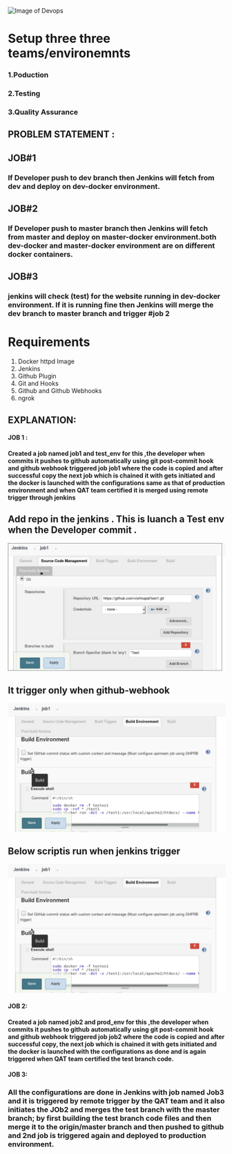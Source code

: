 ![Image of Devops](https://alln-extcloud-storage.cisco.com/ciscoblogs/5d37d7284e6e8.png)

# Setup three three teams/environemnts
### 1.Poduction
### 2.Testing
### 3.Quality Assurance

 ## PROBLEM STATEMENT :

## JOB#1

### If Developer push to dev branch then Jenkins will fetch from dev and deploy on dev-docker environment.

## JOB#2

### If Developer push to master branch then Jenkins will fetch from master and deploy on master-docker environment.both dev-docker and master-docker environment are on different docker containers.

## JOB#3

### jenkins will check (test) for the website running in dev-docker environment. If it is running fine then Jenkins will merge the dev branch to master branch and trigger #job 2
# Requirements

1. Docker httpd Image
1. Jenkins
1. Github Plugin
1. Git and Hooks
1. Github and Github Webhooks
1. ngrok
## EXPLANATION:

#### JOB 1 :

#### Created a job named job1 and test_env for this ,the developer when commits it pushes to github automatically using git post-commit hook and github webhook triggered job job1 where the code is copied and after successful copy the next job which is chained it with gets initiated and the docker is launched with the configurations same as that of production environment and when QAT team certified it is merged using remote trigger through jenkins

## Add repo in the jenkins . This is luanch a Test env when the Developer commit .
![Image of Test_env](Ss/jobZ1.jpg)

## It trigger only when github-webhook 
![Test_env](Ss/job1.jpg)

## Below scriptis run when jenkins trigger
![Script_job1](Ss/job1.jpg)

#### JOB 2:

#### Created a job named job2 and prod_env for this ,the developer when commits it pushes to github automatically using git post-commit hook and github webhook triggered job job2 where the code is copied and after successful copy, the next job which is chained it with gets initiated and the docker is launched with the configurations as done and is again triggered when QAT team certified the test branch code.

#### JOB 3:
### All the configurations are done in Jenkins with job named Job3 and it is triggered by remote trigger by the QAT team and it also initiates the JOb2 and merges the test branch with the master branch; by first building the test branch code files and then merge it to the origin/master branch and then pushed to github and 2nd job is triggered again and deployed to production environment.
